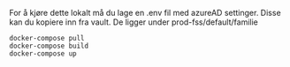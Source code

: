 For å kjøre dette lokalt må du lage en .env fil med azureAD settinger. Disse kan du kopiere inn fra vault.
De ligger under prod-fss/default/familie
 
```
docker-compose pull
docker-compose build
docker-compose up
```
